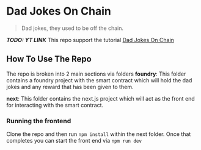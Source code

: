 # Dad Jokes On Chain
> Dad jokes, they used to be off the chain.

**_TODO: YT LINK_**
This repo support the tutorial [Dad Jokes On Chain]()

## How To Use The Repo
The repo is broken into 2 main sections via folders
**foundry**: This folder contains a foundry project with the smart contract which will hold the dad jokes and any reward that has been given to them. 

**next**: This folder contains the next.js project which will act as the front end for interacting with the smart contract. 

### Running the frontend
Clone the repo and then run `npm install` within the next folder. Once that completes you can start the front end via `npm run dev`

